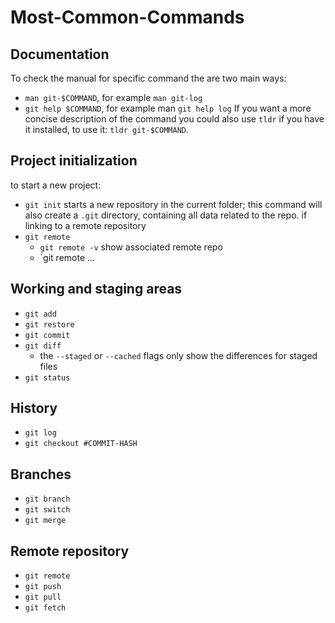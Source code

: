# Most-Common-Commands
## Documentation
To check the manual for specific command the are two main ways:
- `man git-$COMMAND`, for example `man git-log`
- `git help $COMMAND`, for example man `git help log`
If you want a more concise description of the command you could also use `tldr` if you have it installed, to use it: `tldr git-$COMMAND`.
## Project initialization
to start a new project:
- `git init` starts a new repository in the current folder; this command will also create a `.git` directory, containing all data related to the repo.
if linking to a remote repository
- `git remote`
	- `git remote -v` show associated remote repo
	- `git remote ...
## Working and staging areas
- `git add`
- `git restore`
- `git commit`
- `git diff`
	- the `--staged` or `--cached` flags only show the differences for staged files
- `git status`
## History
- `git log`
- `git checkout #COMMIT-HASH`
## Branches
- `git branch`
- `git switch`
- `git merge`
## Remote repository
- `git remote`
- `git push`
- `git pull`
- `git fetch`